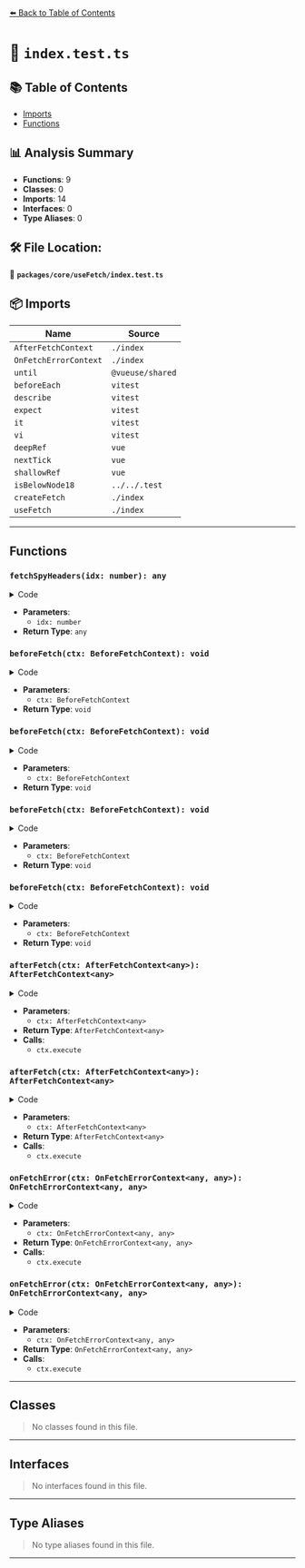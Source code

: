 [⬅️ Back to Table of Contents](../../../index.md)

# 📄 `index.test.ts`

## 📚 Table of Contents

- [Imports](#imports)
- [Functions](#functions)

## 📊 Analysis Summary

- **Functions**: 9
- **Classes**: 0
- **Imports**: 14
- **Interfaces**: 0
- **Type Aliases**: 0

## 🛠️ File Location:
📂 **`packages/core/useFetch/index.test.ts`**

## 📦 Imports

| Name | Source |
|------|--------|
| `AfterFetchContext` | `./index` |
| `OnFetchErrorContext` | `./index` |
| `until` | `@vueuse/shared` |
| `beforeEach` | `vitest` |
| `describe` | `vitest` |
| `expect` | `vitest` |
| `it` | `vitest` |
| `vi` | `vitest` |
| `deepRef` | `vue` |
| `nextTick` | `vue` |
| `shallowRef` | `vue` |
| `isBelowNode18` | `../../.test` |
| `createFetch` | `./index` |
| `useFetch` | `./index` |


---

## Functions

### `fetchSpyHeaders(idx: number): any`

<details><summary>Code</summary>

```ts
function fetchSpyHeaders(idx = 0) {
  return (fetchSpy.mock.calls[idx][1]! as any).headers
}
```
</details>

- **Parameters**:
  - `idx: number`
- **Return Type**: `any`
### `beforeFetch(ctx: BeforeFetchContext): void`

<details><summary>Code</summary>

```ts
(ctx) => {
        options = ctx.options
      }
```
</details>

- **Parameters**:
  - `ctx: BeforeFetchContext`
- **Return Type**: `void`
### `beforeFetch(ctx: BeforeFetchContext): void`

<details><summary>Code</summary>

```ts
(ctx) => {
        options = ctx.options
      }
```
</details>

- **Parameters**:
  - `ctx: BeforeFetchContext`
- **Return Type**: `void`
### `beforeFetch(ctx: BeforeFetchContext): void`

<details><summary>Code</summary>

```ts
(ctx) => {
        options = ctx.options
      }
```
</details>

- **Parameters**:
  - `ctx: BeforeFetchContext`
- **Return Type**: `void`
### `beforeFetch(ctx: BeforeFetchContext): void`

<details><summary>Code</summary>

```ts
(ctx) => {
        options = ctx.options
      }
```
</details>

- **Parameters**:
  - `ctx: BeforeFetchContext`
- **Return Type**: `void`
### `afterFetch(ctx: AfterFetchContext<any>): AfterFetchContext<any>`

<details><summary>Code</summary>

```ts
(ctx) => {
        !count && ctx.execute()
        count++
        options = ctx
        return ctx
      }
```
</details>

- **Parameters**:
  - `ctx: AfterFetchContext<any>`
- **Return Type**: `AfterFetchContext<any>`
- **Calls**:
  - `ctx.execute`
### `afterFetch(ctx: AfterFetchContext<any>): AfterFetchContext<any>`

<details><summary>Code</summary>

```ts
(ctx) => {
        !count && ctx.execute()
        count++
        options = ctx
        return ctx
      }
```
</details>

- **Parameters**:
  - `ctx: AfterFetchContext<any>`
- **Return Type**: `AfterFetchContext<any>`
- **Calls**:
  - `ctx.execute`
### `onFetchError(ctx: OnFetchErrorContext<any, any>): OnFetchErrorContext<any, any>`

<details><summary>Code</summary>

```ts
(ctx) => {
        !count && ctx.execute()
        count++
        options = ctx
        return ctx
      }
```
</details>

- **Parameters**:
  - `ctx: OnFetchErrorContext<any, any>`
- **Return Type**: `OnFetchErrorContext<any, any>`
- **Calls**:
  - `ctx.execute`
### `onFetchError(ctx: OnFetchErrorContext<any, any>): OnFetchErrorContext<any, any>`

<details><summary>Code</summary>

```ts
(ctx) => {
        !count && ctx.execute()
        count++
        options = ctx
        return ctx
      }
```
</details>

- **Parameters**:
  - `ctx: OnFetchErrorContext<any, any>`
- **Return Type**: `OnFetchErrorContext<any, any>`
- **Calls**:
  - `ctx.execute`

---

## Classes

> No classes found in this file.


---

## Interfaces

> No interfaces found in this file.


---

## Type Aliases

> No type aliases found in this file.


---